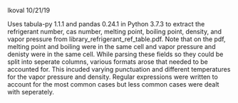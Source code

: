lkoval
10/21/19

Uses tabula-py 1.1.1 and pandas 0.24.1 in Python 3.7.3 to extract the refrigerant number, cas number, melting point, boiling point, density, and vapor pressure from library_refrigerant_ref_table.pdf. Note that on the pdf, melting point and boiling were in the same cell and vapor pressure and denisty were in the same cell. While parsing these fields so they could be split into seperate columns, various formats arose that needed to be accounted for. This incuded varying punctuation and different temperatures for the vapor pressure and density. Regular expressions were written to account for the most common cases but less common cases were dealt with seperately. 
